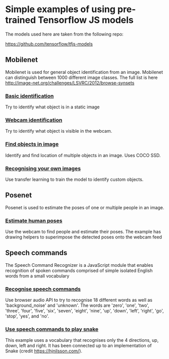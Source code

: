 # Simple examples of using pre-trained Tensorflow JS models

The models used here are taken from the following repo:

https://github.com/tensorflow/tfjs-models

## Mobilenet
Mobilenet is used for general object identification from an image. Mobilenet can distinguish between 1000 different image classes.
The full list is here http://image-net.org/challenges/LSVRC/2012/browse-synsets

### [Basic identification](mobilenet/1_basic-detection.html)
Try to identify what object is in a static image

### [Webcam identification](mobilenet/2_webcam-detection.html)
Try to identify what object is visible in the webcam.

### [Find objects in image](mobilenet/3_object-detection.html)
Identify and find location of multiple objects in an image. Uses COCO SSD.

### [Recognising your own images](mobilenet/4_transfer-learning.html)
Use transfer learning to train the model to identify custom objects. 

## Posenet
Posenet is used to estimate the poses of one or multiple people in an image.

### [Estimate human poses](posenet/1_webcam-poses.html)
Use the webcam to find people and estimate their poses. The example has drawing helpers to superimpose the detected poses 
onto the webcam feed

## Speech commands
The Speech Command Recognizer is a JavaScript module that enables recognition of spoken commands comprised of simple isolated English words from a small vocabulary

### [Recognise speech commands](speech/0_speech-commands.html)
Use browser audio API to try to recognise 18 different words as well as 'background_noise' and 'unknown'. The words are
 'zero', 'one', 'two', 'three', 'four', 'five', 'six', 'seven', 'eight', 'nine', 'up', 'down', 'left', 'right', 'go', 'stop', 'yes', and 'no'.

### [Use speech commands to play snake](speech/1_snake-speech.html)
This example uses a vocabulary that recognises only the 4 directions, up, down, left and right. It has been connected up to
an implementation of Snake (credit https://hjnilsson.com/).
